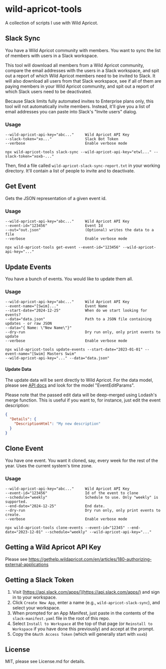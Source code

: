 # wild-apricot-tools
A collection of scripts I use with Wild Apricot.

## Slack Sync
You have a Wild Apricot community with members. You want to sync the list of members with users in a Slack workspace.

This tool will download all members from a Wild Apricot community, compare the email addresses with the users in a Slack workspace, and spit out a report of which Wild Apricot members need to be invited to Slack. It will also download all users from that Slack workspace, see if all of them are paying members in your Wild Apricot community, and spit out a report of which Slack users need to be deactivated.

Because Slack limits fully automated invites to Enterprise plans only, this tool will not automatically invite members. Instead, it'll give you a list of email addresses you can paste into Slack's "Invite users" dialog.

### Usage

```
--wild-apricot-api-key="abc..."     Wild Apricot API Key
--slack-token="xo..."               Slack Bot Token
--verbose                           Enable verbose mode
```

```
npx wild-apricot-tools slack-sync --wild-apricot-api-key="etwl..." --slack-token="xoxb-..."
```

Then, find a file called `wild-apricot-slack-sync-report.txt` in your working directory. It'll contain a list of people to invite and to deactivate.

## Get Event
Gets the JSON representation of a given event id.

### Usage

```
--wild-apricot-api-key="abc..."     Wild Apricot API Key
--event-id="123456"                 Event Id
--out="out.json"                    (Optional) writes the data to a file
--verbose                           Enable verbose mode
```

```
npx wild-apricot-tools get-event --event-id="123456" --wild-apricot-api-key="..."
```

## Update Events
You have a bunch of events. You would like to update them all.

### Usage

```
--wild-apricot-api-key="abc..."     Wild Apricot API Key
--event-name="[Swim]..."            Event Name
--start-date="2024-12-25"           When do we start looking for events?
--data="data.json"                  Path to a JSON file containing updates - or raw JSON
--data="{ Name: \"New Name\"}"
--dry-run                           Dry run only, only print events to update
--verbose                           Enable verbose mode
```

```
npx wild-apricot-tools update-events --start-date="2023-01-01" --event-name="[Swim] Masters Swim" 
--wild-apricot-api-key="..." --data="data.json"
```

#### Update Data
The update data will be sent directly to Wild Apricot. For the data model, please see
[API docs](https://app.swaggerhub.com/apis-docs/WildApricot/wild-apricot_public_api/7.24.0) and look for the model "EventEditParams". 

Please note that the passed edit data will be deep-merged using Lodash's merge function. This is useful if you want to, for instance, just edit the event description:

```json
{
  "Details": {
    "DescriptionHtml": "My new description"
  }
}
```

## Clone Event
You have one event. You want it cloned, say, every week for the rest of the year. Uses the current system's time zone.

### Usage

```
--wild-apricot-api-key="abc..."     Wild Apricot API Key
--event-id="123456"                 Id of the event to clone
--schedule="weekly"                 Schedule to use. Only "weekly" is supported.
--end-date="2024-12-25"             End date.
--dry-run                           Dry run only, only print events to create.
--verbose                           Enable verbose mode
```

```
npx wild-apricot-tools clone-events --event-id="12345" --end-date="2023-12-01" --schedule="weekly" --wild-apricot-api-key="..."
```

## Getting a Wild Apricot API Key

Please see https://gethelp.wildapricot.com/en/articles/180-authorizing-external-applications

## Getting a Slack Token

1. Visit [https://api.slack.com/apps/](https://api.slack.com/apps/) and sign in to your workspace.
2. Click `Create New App`, enter a name (e.g., `wild-apricot-slack-sync`), and select your workspace.
3. When prompted for an App Manifest, just paste in the contents of the `slack-manifest.yaml` file in the root of this repo.
4. Select `Install to Workspace` at the top of that page (or `Reinstall to Workspace` if you have done this previously) and accept at the prompt.
5. Copy the `OAuth Access Token` (which will generally start with `xoxb`)

## License

MIT, please see License.md for details.
